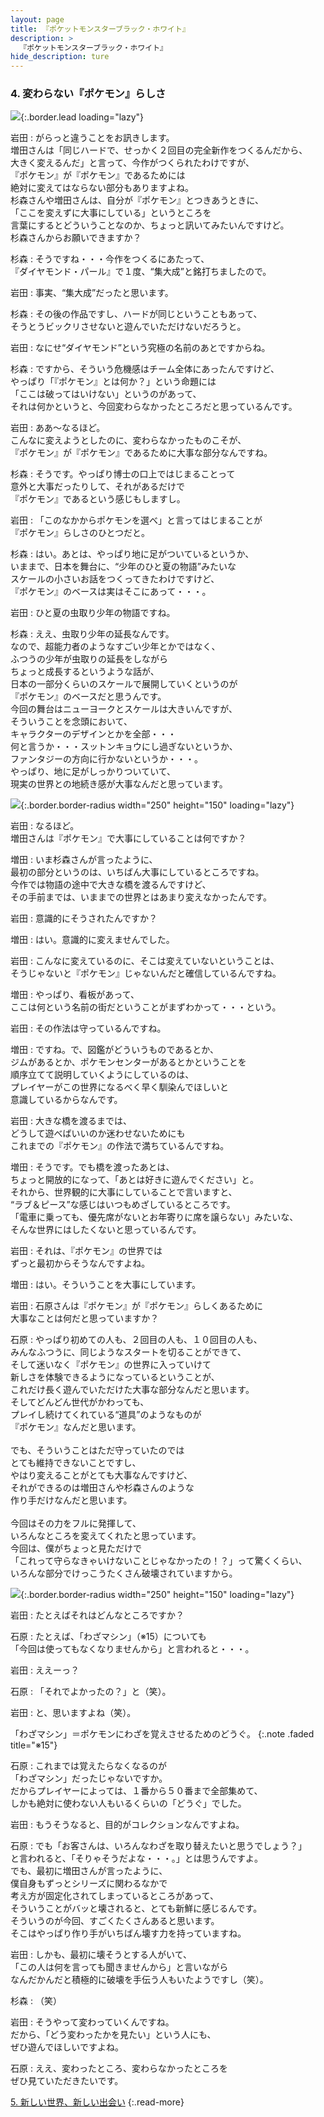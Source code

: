 ```yaml
---
layout: page
title: 『ポケットモンスターブラック・ホワイト』
description: >
  『ポケットモンスターブラック・ホワイト』
hide_description: ture
---
```


### 4. 変わらない『ポケモン』らしさ

![](/interviews/jp/nds/irbj/vol1/img/mainvisual4.jpg){:.border.lead loading="lazy"}

岩田
: がらっと違うことをお訊きします。<br>増田さんは「同じハードで、せっかく２回目の完全新作をつくるんだから、<br>大きく変えるんだ」と言って、今作がつくられたわけですが、<br>『ポケモン』が『ポケモン』であるためには<br>絶対に変えてはならない部分もありますよね。<br>杉森さんや増田さんは、自分が『ポケモン』とつきあうときに、<br>「ここを変えずに大事にしている」というところを<br>言葉にするとどういうことなのか、ちょっと訊いてみたいんですけど。<br>杉森さんからお願いできますか？

杉森
: そうですね・・・今作をつくるにあたって、<br>『ダイヤモンド・パール』で１度、“集大成”と銘打ちましたので。

岩田
: 事実、“集大成”だったと思います。

杉森
: その後の作品ですし、ハードが同じということもあって、<br>そうとうビックリさせないと遊んでいただけないだろうと。

岩田
: なにせ“ダイヤモンド”という究極の名前のあとですからね。

杉森
: ですから、そういう危機感はチーム全体にあったんですけど、<br>やっぱり「『ポケモン』とは何か？」という命題には<br>「ここは破ってはいけない」というのがあって、<br>それは何かというと、今回変わらなかったところだと思っているんです。

岩田
: ああ〜なるほど。<br>こんなに変えようとしたのに、変わらなかったものこそが、<br>『ポケモン』が『ポケモン』であるために大事な部分なんですね。

杉森
: そうです。やっぱり博士の口上ではじまることって<br>意外と大事だったりして、それがあるだけで<br>『ポケモン』であるという感じもしますし。

岩田
: 「このなかからポケモンを選べ」と言ってはじまることが<br>『ポケモン』らしさのひとつだと。

杉森
: はい。あとは、やっぱり地に足がついているというか、<br>いままで、日本を舞台に、“少年のひと夏の物語”みたいな<br>スケールの小さいお話をつくってきたわけですけど、<br>『ポケモン』のベースは実はそこにあって・・・。

岩田
: ひと夏の虫取り少年の物語ですね。

杉森
: ええ、虫取り少年の延長なんです。<br>なので、超能力者のようなすごい少年とかではなく、<br>ふつうの少年が虫取りの延長をしながら<br>ちょっと成長するというような話が、<br>日本の一部分くらいのスケールで展開していくというのが<br>『ポケモン』のベースだと思うんです。<br>今回の舞台はニューヨークとスケールは大きいんですが、<br>そういうことを念頭において、<br>キャラクターのデザインとかを全部・・・<br>何と言うか・・・スットンキョウにし過ぎないというか、<br>ファンタジーの方向に行かないというか・・・。<br>やっぱり、地に足がしっかりついていて、<br>現実の世界との地続き感が大事なんだと思っています。

![](/interviews/jp/nds/irbj/vol1/img/photo12.jpg){:.border.border-radius width="250" height="150" loading="lazy"}

岩田
: なるほど。<br>増田さんは『ポケモン』で大事にしていることは何ですか？

増田
: いま杉森さんが言ったように、<br>最初の部分というのは、いちばん大事にしているところですね。<br>今作では物語の途中で大きな橋を渡るんですけど、<br>その手前までは、いままでの世界とはあまり変えなかったんです。

岩田
: 意識的にそうされたんですか？

増田
: はい。意識的に変えませんでした。

岩田
: こんなに変えているのに、そこは変えていないということは、<br>そうじゃないと『ポケモン』じゃないんだと確信しているんですね。

増田
: やっぱり、看板があって、<br>ここは何という名前の街だということがまずわかって・・・という。

岩田
: その作法は守っているんですね。

増田
: ですね。で、図鑑がどういうものであるとか、<br>ジムがあるとか、ポケモンセンターがあるとかということを<br>順序立てて説明していくようにしているのは、<br>プレイヤーがこの世界になるべく早く馴染んでほしいと<br>意識しているからなんです。

岩田
: 大きな橋を渡るまでは、<br>どうして遊べばいいのか迷わせないためにも<br>これまでの『ポケモン』の作法で満ちているんですね。

増田
: そうです。でも橋を渡ったあとは、<br>ちょっと開放的になって、「あとは好きに遊んでください」と。<br>それから、世界観的に大事にしていることで言いますと、<br>“ラブ＆ピース”な感じはいつもめざしているところです。<br>「電車に乗っても、優先席がないとお年寄りに席を譲らない」みたいな、<br>そんな世界にはしたくないと思っているんです。

岩田
: それは、『ポケモン』の世界では<br>ずっと最初からそうなんですよね。

増田
: はい。そういうことを大事にしています。

岩田
: 石原さんは『ポケモン』が『ポケモン』らしくあるために<br>大事なことは何だと思っていますか？

石原
: やっぱり初めての人も、２回目の人も、１０回目の人も、<br>みんなふつうに、同じようなスタートを切ることができて、<br>そして迷いなく『ポケモン』の世界に入っていけて<br>新しさを体験できるようになっているということが、<br>これだけ長く遊んでいただけた大事な部分なんだと思います。<br>そしてどんどん世代がかわっても、<br>プレイし続けてくれている“道具”のようなものが<br>『ポケモン』なんだと思います。<br>&nbsp;<br>でも、そういうことはただ守っていたのでは<br>とても維持できないことですし、<br>やはり変えることがとても大事なんですけど、<br>それができるのは増田さんや杉森さんのような<br>作り手だけなんだと思います。<br>&nbsp;<br>今回はその力をフルに発揮して、<br>いろんなところを変えてくれたと思っています。<br>今回は、僕がちょっと見ただけで<br>「これって守らなきゃいけないことじゃなかったの！？」って驚くくらい、<br>いろんな部分でけっこうたくさん破壊されていますから。

![](/interviews/jp/nds/irbj/vol1/img/photo13.jpg){:.border.border-radius width="250" height="150" loading="lazy"}

岩田
: たとえばそれはどんなところですか？

石原
: たとえば、「わざマシン」（※15）についても<br>「今回は使ってもなくなりませんから」と言われると・・・。

岩田
: ええーっ？

石原
: 「それでよかったの？」と（笑）。

岩田
: と、思いますよね（笑）。


「わざマシン」＝ポケモンにわざを覚えさせるためのどうぐ。
{:.note .faded title="※15"}

石原
: これまでは覚えたらなくなるのが<br>「わざマシン」だったじゃないですか。<br>だからプレイヤーによっては、１番から５０番まで全部集めて、<br>しかも絶対に使わない人もいるくらいの「どうぐ」でした。

岩田
: もうそうなると、目的がコレクションなんですよね。

石原
: でも「お客さんは、いろんなわざを取り替えたいと思うでしょう？」<br>と言われると、「そりゃそうだよな・・・。」とは思うんですよ。<br>でも、最初に増田さんが言ったように、<br>僕自身もずっとシリーズに関わるなかで<br>考え方が固定化されてしまっているところがあって、<br>そういうことがバッと壊されると、とても新鮮に感じるんです。<br>そういうのが今回、すごくたくさんあると思います。<br>そこはやっぱり作り手がいちばん壊す力を持っていますね。

岩田
: しかも、最初に壊そうとする人がいて、<br>「この人は何を言っても聞きませんから」と言いながら<br>なんだかんだと積極的に破壊を手伝う人もいたようですし（笑）。

杉森
: （笑）

岩田
: そうやって変わっていくんですね。<br>だから、「どう変わったかを見たい」という人にも、<br>ぜひ遊んでほしいですよね。

石原
: ええ、変わったところ、変わらなかったところを<br>ぜひ見ていただきたいです。


[5. 新しい世界、新しい出会い](5.md)
{:.read-more}

